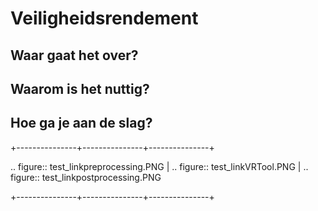 Veiligheidsrendement
============================================


Waar gaat het over?
-------------------------------------------

Waarom is het nuttig?
-------------------------------------------

Hoe ga je aan de slag?
-------------------------------------------


+---------------+---------------+---------------+

.. figure:: test_linkpreprocessing.PNG | .. figure:: test_linkVRTool.PNG | .. figure:: test_linkpostprocessing.PNG

+---------------+---------------+---------------+
